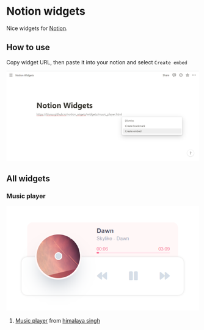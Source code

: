 # Notion widgets

Nice widgets for [Notion](https://notion.so).

<!-- 👉 https://tiiyuu.github.io/notion_wigets/ -->

## How to use

Copy widget URL, then paste it into your notion and select `Create embed`

<img src="https://github.com/tiiyuu/notion_wigets/blob/main/assets/img/how_to_use.png" alt="how_to_use"/>

## All widgets

### Music player

<img src="https://github.com/tiiyuu/notion_wigets/blob/main/assets/img/cover/music_player.png" alt="music payer"/>

1. [Music player](https://tiiyuu.github.io/notion_wigets/widgets/music_player.html) from [himalaya singh](https://github.com/himalayasingh/music-player-1)
